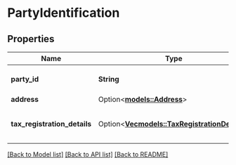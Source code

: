 # PartyIdentification

## Properties

Name | Type | Description | Notes
------------ | ------------- | ------------- | -------------
**party_id** | **String** | Assigned identification for the party. | 
**address** | Option<[**models::Address**](Address.md)> |  | [optional]
**tax_registration_details** | Option<[**Vec<models::TaxRegistrationDetails>**](TaxRegistrationDetails.md)> | Tax registration details of the party. | [optional]

[[Back to Model list]](../README.md#documentation-for-models) [[Back to API list]](../README.md#documentation-for-api-endpoints) [[Back to README]](../README.md)


